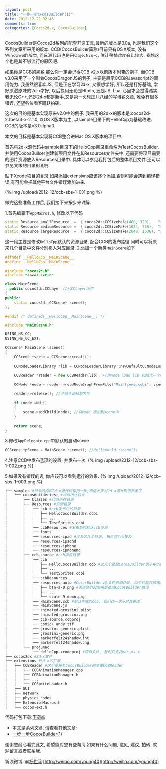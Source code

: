 ```yaml
---
layout: post
title: "一步一步CocosBuilder(1)"
date: 2012-12-21 02:46
comments: true
categories: [Cocos2d-x, CocosBuilder] 
---
```


CocosBuilder是Cocos2d系列的配套开源工具,最新的版本是3.0a, 也是我们这个系列文章所采用的版本.
CCB(CocosBuilder简称)目前只有OS X版本, 没有Windows的版本, 而且源代码也是用Objective-c, 估计移植难度会比较大.
我想这个也是其不够流行的原因吧.

如果你是CCB的熟客,那么你一定会记得CCB v2.x以前版本附带的例子. 而CCB v3.0采用了一个叫做CocosDragonJS的例子, 主要是展示CCB的Javascript的调用能力.
我虽然很喜欢JS, 但是正在学习2d-x, 又很想学好, 所以还是打好基础, 学好原滋原味的2d-x才好, 以后换用无论是Html5, 还是JS, Lua, 心里才会觉得踏实.
我无论C++,还是2d-x都是新手,又是第一次想正儿八经的写博客文章, 难免有很多错误, 还望各位看客踊跃拍砖.

这次的目的是基本实现原来v2.0中的例子.
我采用的2d-x的版本是:cocos2d-2.1beta3-x-2.1.0, 以OS X版本为主, 以sample目录下的HelloCpp为基础改进. CCB的版本是v3.0alpha0.

<!--more-->

本文的目标是基本实现将CCB整合进Mac OS X版本的项目中.

首先将2d-x源代码中sample目录下的HelloCpp目录重命名为TestCocosBuilder.并使用CocosBuilder创建新项目文件在其Resources文件夹中.
还需要将项目需要的图片资源放入Resources目录中. 具体可以参见我打包后的整体项目文件.还可以参见文末的目录树说明.


贴下Xcode项目的目录,如果添加extensions应该逐个添加,否则可能会遇到编译错误,有可能会把其他平台文件错误添加进来.

{% img /upload/2012-12/ccb-sbs-1-001.png %}

做完这些准备工作后, 我们接下来按步来讲解. 

1.首先编辑下`AppMacros.h`, 修改以下代码
``` cpp AppMacros.h
static Resource smallResource  =  { cocos2d::CCSizeMake(480, 320),   "resources-iphone" };
static Resource mediumResource =  { cocos2d::CCSizeMake(1024, 768),  "resources-ipad"   };
static Resource largeResource  =  { cocos2d::CCSizeMake(2048, 1536), "resources-ipadhd" };
```
这一段主要是修改`HelloCpp`默认的资源目录, 配合CCB的发布路径.同时可以将原来几个目录中文件分别移入对应目录.
2.添加一个新类`MainScene`如下
``` cpp MainScene.h
#ifndef __HelloCpp__MainScene__
#define __HelloCpp__MainScene__

#include "cocos2d.h"
#include "cocos-ext.h"

class MainScene
: public cocos2d::CCLayer //从CCLayer派生
{
public:
    static cocos2d::CCScene* scene();
};

#endif /* defined(__HelloCpp__MainScene__) */
```

``` cpp MainScene.cpp
#include "MainScene.h"

USING_NS_CC;
USING_NS_CC_EXT;

CCScene* MainScene::scene()
{
    CCScene *scene = CCScene::create();
    
    CCNodeLoaderLibrary *lib = CCNodeLoaderLibrary::newDefaultCCNodeLoaderLibrary(); //生成一个默认的Node Loader
    
    CCBReader *reader = new CCBReader(lib); //用node load lib 初始化一个ccb reader
    
    CCNode *node = reader->readNodeGraphFromFile("MainScene.ccbi", scene); //从ccbi文件中加载node
    
    reader->release(); //注意手动释放内存
    
    if (node!=NULL)
    {
        scene->addChild(node); //将node 添加到scene中
    }
    
    return scene;
}
```
3.修改`AppDelegate.cpp`中默认的启动scene
``` cpp 
CCScene *pScene = MainScene::scene(); //HelloWorld::scene();
```
4.注意CCB中发布选项的设置, 并发布一次.
{% img /upload/2012-12/ccb-sbs-1-002.png %}

5.如果没有错误的话, 你应该可以看到运行的效果.
{% img /upload/2012-12/ccb-sbs-1-003.png %}



``` sh 目录结构
├── samples #目录结构和2d-x源代码保持一致,相信大家对2d-x源代码很熟悉了.
│   └── CocosBuilderTest #项目所在目录
│       ├── Classes #代码所在目录
│       ├── Resources #资源目录
│       │   ├── ccb #ccb发布后的目录
│       │   │   ├── HelloCocosBuilder.ccbi
│       │   │   ├── ...
│       │   │   └── TestSprites.ccbi
│       │   ├── ccbResources #发布后的默认ccb资源
│       │   ├── fonts
│       │   ├── resources-ipad #注意这几个目录, 稍后我们会提及
│       │   ├── resources-ipadhd
│       │   ├── resources-iphone
│       │   ├── resources-iphonehd
│       ├── ccb-source #ccb项目目录
│       │   ├── ccb
│       │   │   ├── HelloCocosBuilder.ccb #这几个是原CocosBuilder例子中的ccb, 直接复制过来了.
│       │   │   ├── ...
│       │   │   └── TestSprites.ccbi
│       │   ├── ccbResources
│       │   ├── resources-auto #CocosBuilderv3.0的资源目录, 似乎只能存放图片
│       │   │   ├── btn-a-0.png #否则会引起发布是造成CocosBuilder崩溃
│       │   │   ├── ...
│       │   │   └── scale-9-demo.png
│       │   ├── MainScene.ccb #默认生成的ccb, 我们这一次不对其更改
│       │   ├── MainScene.js
│       │   ├── animated-grossini.plist
│       │   ├── animated-grossini.png
│       │   ├── ccb-source.ccbproj
│       │   ├── comic\ andy.ttf
│       │   ├── grossini-generic.plist
│       │   ├── grossini-generic.png
│       │   ├── markerfelt24shadow.fnt
│       │   └── markerfelt24shadow.png
│       └── proj.mac
│           ├── HelloCpp.xcodeproj #项目文件, 暂时只支持mac os x
├── cocos2dx #2d-x文件
├── extensions #2d-x的扩展
│   ├── CCBReader #这个是解析CocosBuilder的主要CCBReader
│   │   ├── CCBAnimationManager.cpp
│   │   ├── CCBAnimationManager.h
│   │   ├── ...
│   │   └── CCSpriteLoader.h
│   ├── GUI
│   ├── network
│   ├── physics_nodes
│   ├── ExtensionMacros.h
│   └── cocos-ext.h
```

代码打包下载:<a href="http://pan.baidu.com/share/link?shareid=158075&uk=2281999082" target="_blank">下载点</a> 

- 本文是系列文章, 请查看其他文章:
- [一步一步CocosBuilder(1)](http://young40.github.com/blog/2012/12/21/cocosbuilder-step-by-step-part-one/)

谢谢您耐心看完此文, 希望能对您有些帮助.如果有什么问题, 意见, 建议, 拍砖, 欢迎留言或者联系我.

新浪微博: [@杨世玲](http://weibo.com/young40) [http://weibo.com/young40](http://weibo.com/young40)








